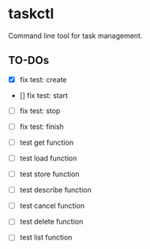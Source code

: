 # taskctl
Command line tool for task management.


## TO-DOs
- [x] fix test: create
- [\] fix test: start
- [ ] fix test: stop
- [ ] fix test: finish

- [ ] test get function
- [ ] test load function
- [ ] test store function
- [ ] test describe function
- [ ] test cancel function
- [ ] test delete function
- [ ] test list function
